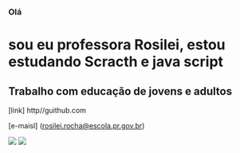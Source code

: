 ### Olá

# sou eu professora Rosilei, estou estudando Scracth e java script

## Trabalho com educação de jovens e adultos

[link] http//guithub.com

[e-maisl] (rosilei.rocha@escola.pr.gov.br)

[![](https://img.shields.io/badge/Scratch-4D9744?style-for-the-badge&logo-scratch&Color-white)](https://scratch.mit.edu/)
[![](https://img.shields.io/badge/JavaScript-323330?styke-for-the-badge&logo-javascript&logoColor-F7DD1E)](https://editor.p5js.org/)
